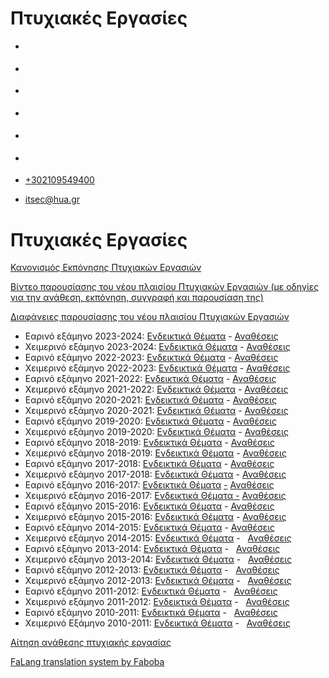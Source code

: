 Πτυχιακές Εργασίες
===============  

*   [](https://www.facebook.com/ditharokopio)
*   [](https://www.youtube.com/channel/UCEHkYirpXF1nSLxDCrfDZ4A)
*   [](https://www.linkedin.com/company/77699385)
*   [](https://www.instagram.com/dithua)

*   [](https://dit.hua.gr/index.php/el/studies/undergraduate-studies?view=article&id=1899:ep261-proegmena-themata-leitourgikon-systematon&catid=93:dit-undergraduate-courses-5)
*   [](https://dit.hua.gr/index.php/en/studies/undergraduate-studies?view=article&id=1899:ep261-advanced-topics-in-operating-systems&catid=93:dit-undergraduate-courses-5)

*   [+302109549400](tel:+302109549400)
*   [itsec@hua.gr](mailto:itsec@hua.gr)

Πτυχιακές Εργασίες
==================

[Κανονισμός Εκπόνησης Πτυχιακών Εργασιών](https://dit.hua.gr/images/%CE%9A%CE%91%CE%9D%CE%9F%CE%9D%CE%99%CE%A3%CE%9C%CE%9F%CE%A3_%CE%A0%CE%95_%CE%A4%CE%A0%CE%A4_2021.pdf)

[Βίντεο παρουσίασης του νέου πλαισίου Πτυχιακών Εργασιών (με οδηγίες για την ανάθεση, εκπόνηση, συγγραφή και παρουσίαση της)](https://youtu.be/TTsU7MDc2bE)

[Διαφάνειες παρουσίασης του νέου πλαισίου Πτυχιακών Εργασιών](https://dit.hua.gr/images/%CE%A0%CE%BB%CE%B1%CE%AF%CF%83%CE%B9%CE%BF_%CE%A0%CF%84%CF%85%CF%87%CE%B9%CE%B1%CE%BA%CE%AE%CF%82.pdf)

*   Εαρινό εξάμηνο 2023-2024: [Ενδεικτικά Θέματα](https://mydep.ditapps.hua.gr/theses/public/1) - [Αναθέσεις](https://dit.hua.gr/images/%CE%A0%CE%A4%CE%A5%CE%A7%CE%99%CE%91%CE%9A%CE%95%CE%A3_%CE%95%CE%A1%CE%93%CE%91%CE%A3%CE%99%CE%91%CE%A3_%CE%95%CE%91%CE%A1%CE%99%CE%9D%CE%9F%CE%A5_%CE%95%CE%9E%CE%91%CE%9C%CE%97%CE%9D%CE%9F%CE%A5_2023-2024_%CE%BC%CE%B5_%CE%91%CE%9C.pdf)
*   Χειμερινό εξάμηνο 2023-2024: [Ενδεικτικά Θέματα](https://onestop.ditapps.hua.gr/app_69659300bcaf49628e9ee23522b7917f#/undergraduate) \- [Αναθέσεις](https://dit.hua.gr/images/2023/%CE%A0%CE%95_%CE%A7%CE%B5%CE%B9%CE%BC%CE%B5%CF%81%CE%B9%CE%BD%CE%BF%CF%8D_%CE%95%CE%BE%CE%B1%CE%BC%CE%AE%CE%BD%CE%BF%CF%85_2023_24_%CE%BC%CE%B5_%CE%91%CE%9C_site.pdf)
*   Εαρινό εξάμηνο 2022-2023: [Ενδεικτικά Θέματα](https://onestop.ditapps.hua.gr/app_69659300bcaf49628e9ee23522b7917f#/undergraduate) \- [Αναθέσεις](https://dit.hua.gr/images/2023/%CE%A0%CF%84%CF%85%CF%87%CE%B9%CE%B1%CE%BA%CE%AD%CF%82_%CE%95%CF%81%CE%B3%CE%B1%CF%83%CE%AF%CE%B5%CF%82_%CE%95%CE%B1%CF%81%CE%B9%CE%BD%CE%BF%CF%8D_%CE%95%CE%BE%CE%B1%CE%BC%CE%AE%CE%BD%CE%BF%CF%85_2022_23_%CE%BC%CE%B5_%CE%91%CE%9C_123.pdf) 
*   Χειμερινό εξάμηνο 2022-2023: [Ενδεικτικά Θέματα](https://onestop.ditapps.hua.gr/app_69659300bcaf49628e9ee23522b7917f#/undergraduate) \- [Αναθέσεις](https://dit.hua.gr/images/2022/%CE%A0%CE%95_%CE%A7%CE%B5%CE%B9%CE%BC%CE%B5%CF%81%CE%B9%CE%BD%CE%BF%CF%8D_%CE%95%CE%BE%CE%B1%CE%BC%CE%AE%CE%BD%CE%BF%CF%85_2022_23_AM.pdf)
*   Εαρινό εξάμηνο 2021-2022: [Ενδεικτικά Θέματα](https://dit.hua.gr/images/2022/%CE%A0%CF%81%CE%BF%CF%84%CE%B5%CE%B9%CE%BD%CF%8C%CE%BC%CE%B5%CE%BD%CE%B1_%CE%98%CE%AD%CE%BC%CE%B1%CF%84%CE%B1_%CE%A0%CE%95_%CE%95%CE%B1%CF%81%CE%B9%CE%BD%CE%BF%CF%8D_%CE%95%CE%BE%CE%B1%CE%BC%CE%AE%CE%BD%CE%BF%CF%85_2021-2022.pdf) - [Αναθέσεις](https://dit.hua.gr/images/2022/%CE%A0%CF%84%CF%85%CF%87%CE%B9%CE%B1%CE%BA%CE%AD%CF%82_%CE%95%CF%81%CE%B3%CE%B1%CF%83%CE%AF%CE%B5%CF%82_%CE%95%CE%B1%CF%81%CE%B9%CE%BD%CF%8C_%CE%95%CE%BE%CE%AC%CE%BC%CE%B7%CE%BD%CE%BF_2021-2022_%CE%91%CE%9C_3.pdf)
*   Χειμερινό εξάμηνο 2021-2022: [Ενδεικτικά Θέματα](https://dit.hua.gr/images/%CE%A0%CF%81%CE%BF%CF%84%CE%B5%CE%B9%CE%BD%CF%8C%CE%BC%CE%B5%CE%BD%CE%B1_%CE%98%CE%AD%CE%BC%CE%B1%CF%84%CE%B1_%CE%A0%CE%95_%CE%A7%CE%B5%CE%B9%CE%BC%CE%B5%CF%81%CE%B9%CE%BD%CE%BF%CF%8D_%CE%95%CE%BE%CE%B1%CE%BC%CE%AE%CE%BD%CE%BF%CF%85_2021-2022.pdf) - [Αναθέσεις](https://dit.hua.gr/images/%CE%A0%CF%84%CF%85%CF%87%CE%B9%CE%B1%CE%BA%CE%AD%CF%82_%CE%95%CF%81%CE%B3%CE%B1%CF%83%CE%AF%CE%B5%CF%82_%CE%A7%CE%B5%CE%B9%CE%BC%CE%B5%CF%81%CE%B9%CE%BD%CF%8C_%CE%95%CE%BE%CE%AC%CE%BC%CE%B7%CE%BD%CE%BF_2021-2022_%CE%BC%CE%B5_%CE%91%CE%9C.pdf)
*   Εαρινό εξάμηνο 2020-2021: [Ενδεικτικά Θέματα](https://dit.hua.gr/images/%CE%A0%CF%81%CE%BF%CF%84%CE%B5%CE%B9%CE%BD._%CE%98%CE%AD%CE%BC%CE%B1%CF%84%CE%B1_%CE%A0%CF%84%CF%85%CF%87%CE%B9%CE%B1%CE%BA%CF%8E%CE%BD_%CE%95%CF%81%CE%B3%CE%B1%CF%83%CE%B9%CF%8E%CE%BD_%CE%95%CE%B1%CF%81%CE%B9%CE%BD%CE%BF%CF%8D_%CE%95%CE%BE%CE%B1%CE%BC%CE%AE%CE%BD%CE%BF%CF%85_2020-2021.pdf) - [Αναθέσεις](https://dit.hua.gr/images/%CE%91%CE%BD%CE%B1%CE%B8%CE%AD%CF%83%CE%B5%CE%B9%CF%82_%CE%A0%CF%84%CF%85%CF%87%CE%B9%CE%B1%CE%BA%CF%8E%CE%BD_%CE%95%CF%81%CE%B3%CE%B1%CF%83%CE%B9%CF%8E%CE%BD_E%CE%B1%CF%81%CE%B9%CE%BD%CE%BF%CF%8D_%CE%95%CE%BE%CE%B1%CE%BC%CE%AE%CE%BD%CE%BF%CF%85_2020-2021_%CE%BC%CE%B5_%CE%91%CE%9C.pdf)
*   Χειμερινό εξάμηνο 2020-2021: [Ενδεικτικά Θέματα](https://dit.hua.gr/images/___%CF%84%CF%85%CF%87%CE%B9%CE%B1%CE%BA%CF%89%CE%BD_%CE%95%CF%81%CE%B3%CE%B1%CF%83%CE%B9%CF%89%CE%BD_%CE%A7%CE%B5%CE%B9%CE%BC%CE%B5%CF%81%CE%B9%CE%BD%CE%BF%CF%85_%CE%95%CE%BE%CE%B1%CE%BC%CE%B7%CE%BD%CE%BF%CF%85_2020-2021.pdf) \- [Αναθέσεις](https://dit.hua.gr/images/%CE%91%CE%BD%CE%B1%CE%B8%CE%B5%CF%83%CE%B5%CE%B9%CF%82_%CE%A0%CF%84%CF%85%CF%87%CE%B9%CE%B1%CE%BA%CF%89%CE%BD_%CE%95%CF%81%CE%B3%CE%B1%CF%83%CE%B9%CF%89%CE%BD_%CE%A7%CE%B5%CE%B9%CE%BC%CE%B5%CF%81%CE%B9%CE%BD%CE%BF%CF%85_%CE%95%CE%BE%CE%B1%CE%BC%CE%B7%CE%BD%CE%BF%CF%85_2020-2021_%CE%BC%CE%B5_%CE%91%CE%9C.pdf)
*   Εαρινό εξάμηνο 2019-2020: [Ενδεικτικά Θέματα](https://dit.hua.gr/images/%CE%98%CE%B5%CE%BC%CE%B1%CF%84%CE%B1_%CE%A0%CF%84%CF%85%CF%87%CE%B9%CE%B1%CE%BA%CF%89%CE%BD_%CE%95%CF%81%CE%B3%CE%B1%CF%83%CE%B9%CF%89%CE%BD_%CE%95%CE%B1%CF%81%CE%B9%CE%BD%CE%BF%CF%85_%CE%95%CE%BE%CE%B1%CE%BC%CE%B7%CE%BD%CE%BF%CF%85.xls) \- [Αναθέσεις](https://dit.hua.gr/images/__%CE%B9%CE%B1%CE%BA%CF%8E%CE%BD_%CE%95%CF%81%CE%B3%CE%B1%CF%83%CE%B9%CF%8E%CE%BD_%CE%95%CE%B1%CF%81%CE%B9%CE%BD%CE%BF%CF%8D_%CE%95%CE%BE%CE%B1%CE%BC%CE%AE%CE%BD%CE%BF%CF%85_2019-2020.pdf)
*   Χειμερινό εξάμηνο 2019-2020: [Ενδεικτικά Θέματα](https://dit.hua.gr/index.php/el/studies/undergraduate-studies?view=article&id=1553:2019-20&catid=45) \- [Αναθέσεις](https://dit.hua.gr/images/__%CE%9D%CE%9F_2019-2020_.pdf)
*   Εαρινό εξάμηνο 2018-2019: [Ενδεικτικά Θέματα](https://dit.hua.gr/index.php/el/studies/undergraduate-studies?view=article&id=1466:2018-19&catid=45:-) \- [Αναθέσεις](https://dit.hua.gr/images/2018-2019-.pdf)
*   Χειμερινό εξάμηνο 2018-2019: [Ενδεικτικά Θέματα](https://dit.hua.gr/index.php/el/studies/undergraduate-studies?view=article&id=1349:2018-2019&catid=45:-) \- [Αναθέσεις](https://dit.hua.gr/images/anatheseis_thesis_pps.pdf)
*   Εαρινό εξάμηνο 2017-2018: [Ενδεικτικά Θέματα](https://dit.hua.gr/index.php/el/?view=article&id=1282:2017-2018-2&catid=45:-) \- [Αναθέσεις](https://dit.hua.gr/images/%CE%A0%CE%A4%CE%A5%CE%A7%CE%99%CE%91%CE%9A%CE%95%CE%A3_%CE%95%CE%A1%CE%93%CE%91%CE%A3%CE%99%CE%95%CE%A3_%CE%95%CE%91%CE%A1._2018.pdf)
*   Χειμερινό εξάμηνο 2017-2018: [Ενδεικτικά Θέματα](https://dit.hua.gr/index.php/el/?view=article&id=1161:2017-2018&catid=45) \- [Αναθέσεις](https://dit.hua.gr/images/%CE%A0%CE%A4%CE%A5%CE%A7%CE%99%CE%91%CE%9A%CE%95%CE%A3_%CE%95%CE%A1%CE%93%CE%91%CE%A3%CE%99%CE%95%CE%A3_2017-2018_%CE%B1%CE%BB%CF%86%CE%B1%CE%B2%CE%B7%CF%84%CE%B9%CE%BA%CE%AC.pdf)
*   Εαρινό εξάμηνο 2016-2017: [Ενδεικτικά Θέματα](https://dit.hua.gr/index.php/el/?view=article&id=1071:2016-2017&catid=45:-) [\-](https://dit.hua.gr/index.php/el/studies/undergraduate-studies?view=article&id=1004:2016-10-24-11-15-15&catid=45:-) [Αναθέσεις](https://dit.hua.gr/images/%CE%A0%CE%A4%CE%A5%CE%A7%CE%99%CE%91%CE%9A%CE%95%CE%A3_%CE%95%CE%A1%CE%93%CE%91%CE%A3%CE%99%CE%95%CE%A3_2016-2017_%CE%95%CE%91%CE%A1.pdf)
*   Χειμερινό εξάμηνο 2016-2017: [Ενδεικτικά Θέματα -](https://dit.hua.gr/index.php/el/studies/undergraduate-studies?view=article&id=1004:2016-10-24-11-15-15&catid=45:-) [Αναθέσεις](https://dit.hua.gr/images/anatheseis_ptyxiakwn_fevr2107.pdf)
*   Εαρινό εξάμηνο 2015-2016: [Ενδεικτικά Θέματα](https://dit.hua.gr/index.php/el/studies/undergraduate-studies?view=article&id=976:2013-2018&catid=45:-) - [Αναθέσεις](https://dit.hua.gr/images/%CE%A0%CE%A4%CE%A5%CE%A7%CE%99%CE%91%CE%9A%CE%95%CE%A3_%CE%95%CE%A1%CE%93%CE%91%CE%A3%CE%99%CE%95%CE%A3_2015-2016_%CE%95%CE%91%CE%A1.pdf)
*   Χειμερινό εξάμηνο 2015-2016: [Ενδεικτικά Θέματα](https://dit.hua.gr/index.php/el/studies/undergraduate-studies?view=article&id=939:2013-2017&catid=45:-) - [Αναθέσεις](https://dit.hua.gr/images/2015-2016_xeimerines_ergasies.pdf)
*   Εαρινό εξάμηνο 2014-2015: [Ενδεικτικά Θέματα](https://dit.hua.gr/index.php/el/studies/undergraduate-studies?view=article&id=880:2013-2016&catid=45:-) \- [Αναθέσεις](https://dit.hua.gr/images/documents/ptyxiakes%20ear%202015.pdf)
*   Χειμερινό εξάμηνο 2014-2015: [Ενδεικτικά Θέματα](https://dit.hua.gr/index.php/el/studies/undergraduate-studies?amp;view=article&id=839) -   [Αναθέσεις](https://dit.hua.gr/images/documents/2014_2015/under_assign_2014-2015.pdf)
*   Εαρινό εξάμηνο 2013-2014: [Ενδεικτικά Θέματα](https://dit.hua.gr/index.php/el/studies/undergraduate-studies?amp;view=article&id=769) -   [Αναθέσεις](https://dit.hua.gr/images/documents/anatheseis_ear_13_14.pdf)
*   Χειμερινό εξάμηνο 2013-2014: [Ενδεικτικά Θέματα](https://dit.hua.gr/index.php/el/studies/undergraduate-studies?amp;view=article&id=672) -   [Αναθέσεις](https://dit.hua.gr/images/documents/ptyxiakes_feb14.pdf)
*   Εαρινό εξάμηνο 2012-2013: [Ενδεικτικά Θέματα](https://dit.hua.gr/index.php/el/studies/undergraduate-studies?amp;view=article&id=619) -   [Αναθέσεις](https://dit.hua.gr/images/documents/ptyxiakes_feb13.pdf)
*   Χειμερινό εξάμηνο 2012-2013: [Ενδεικτικά Θέματα](https://dit.hua.gr/index.php/el/studies/undergraduate-studies?amp;view=article&id=512) -   [Αναθέσεις](https://dit.hua.gr/images/documents/ptyxiakes_oct12.pdf)
*   Εαρινό εξάμηνο 2011-2012: [Ενδεικτικά Θέματα](https://dit.hua.gr/index.php/el/studies/undergraduate-studies?view=article&id=382:2010-10-13-07-52-08&catid=45:-) -   [Αναθέσεις](https://dit.hua.gr/images/documents/ptyxiakes_feb12.pdf)
*   Χειμερινό εξάμηνο 2011-2012: [Ενδεικτικά Θέματα](https://dit.hua.gr/index.php/el/studies/undergraduate-studies?view=article&id=287:2010-10-13-07-52-08&catid=45:-) -   [Αναθέσεις](https://dit.hua.gr/images/documents/ptyxiakes_oct11.pdf)
*   Εαρινό εξάμηνο 2010-2011: [Ενδεικτικά Θέματα](https://dit.hua.gr/index.php/el/studies/undergraduate-studies?view=article&id=223:2010-10-13-07-52-08&catid=45:-) -   [Αναθέσεις](https://dit.hua.gr/images/documents/ptyxiakes_feb11.pdf)
*   Χειμερινό Εξάμηνο 2010-2011: [Ενδεικτικά Θέματα](https://dit.hua.gr/index.php/el/studies/undergraduate-studies?view=article&id=186:2010-10-13-07-52-08&catid=45:-) -   [Αναθέσεις](https://dit.hua.gr/images/documents/ptyxiakes_oct10.pdf)

[Αίτηση ανάθεσης πτυχιακής εργασίας](https://dit.hua.gr/images/documents/aitisi_ptyxiaki.doc)

[FaLang translation system by Faboba](http://www.faboba.com/ "Faboba : Création de composantJoomla")

[](https://dit.hua.gr/index.php/el/studies/undergraduate-studies?view=article&id=189:2010-10-13-12-44-20&catid=45#)